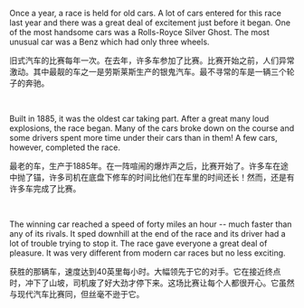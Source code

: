 Once a year, a race is held for old cars. A lot of cars entered for this race last year and there was a great deal of excitement just before it began. One of the most handsome cars was a Rolls-Royce Silver Ghost. The most unusual car was a Benz which had only three wheels.

旧式汽车的比赛每年一次。在去年，许多车参加了比赛。比赛开始之前，人们异常激动。其中最靓的车之一是劳斯莱斯生产的银鬼汽车。最不寻常的车是一辆三个轮子的奔驰。

    



Built in 1885, it was the oldest car taking part. After a great many loud explosions, the race began. Many of the cars broke down on the course and some drivers spent more time under their cars than in them! A few cars, however, completed the race.

最老的车，生产于1885年。在一阵喧闹的爆炸声之后，比赛开始了。许多车在途中抛了锚，许多司机在底盘下修车的时间比他们在车里的时间还长！然而，还是有许多车完成了比赛。

    



The winning car reached a speed of forty miles an hour -- much faster than any of its rivals. It sped downhill at the end of the race and its driver had a lot of trouble trying to stop it. The race gave everyone a great deal of pleasure. It was very different from modern car races but no less exciting.

获胜的那辆车，速度达到40英里每小时。大幅领先于它的对手。它在接近终点时，冲下了山坡，司机废了好大劲才停下来。这场比赛让每个人都很开心。它虽然与现代汽车比赛同，但丝毫不逊于它。
